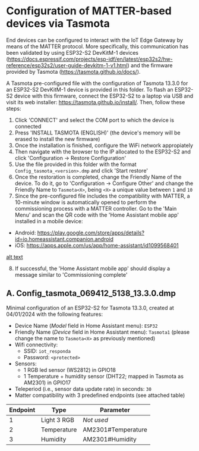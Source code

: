 # Configuration of MATTER-based devices via Tasmota
End devices can be configured to interact with the IoT Edge Gateway by means of the MATTER protocol. More specifically, this communication has been validated by using ESP32-S2 DevKitM-1 devices (https://docs.espressif.com/projects/esp-idf/en/latest/esp32s2/hw-reference/esp32s2/user-guide-devkitm-1-v1.html) and the firmware provided by Tasmota (https://tasmota.github.io/docs/).

A Tasmota pre-configured file with the configuration of Tasmota 13.3.0 for an ESP32-S2 DevKitM-1 device is provided in this folder. To flash an ESP32-S2 device with this firmware, connect the ESP32-S2 to a laptop via USB and visit its web installer: https://tasmota.github.io/install/. Then, follow these steps:
1. Click 'CONNECT' and select the COM port to which the device is connected
2. Press 'INSTALL TASMOTA (ENGLISH)' (the device's memory will be erased to install the new firmware)
3. Once the installation is finished, configure the WiFi network appropiately
4. Then navigate with the browser to the IP allocated to the ESP32-S2 and click 'Configuration -> Restore Configuration'
5. Use the file provided in this folder with the format `Config_tasmota_<version>.dmp` and click 'Start restore'
6. Once the restoration is completed, change the Friendly Name of the device. To do it, go to 'Configuration -> Configure Other' and change the Friendly Name to `Tasmota<X>`, being `<X>` a unique value between `1` and `10`
7. Since the pre-configured file includes the compatibility with MATTER, a 10-minute window is automatically opened to perform the commissioning process with a MATTER controller. Go to the 'Main Menu' and scan the QR code with the 'Home Assistant mobile app' installed in a mobile device:
  - Android: https://play.google.com/store/apps/details?id=io.homeassistant.companion.android
  - iOS: https://apps.apple.com/us/app/home-assistant/id1099568401

[alt text](img/commissioning.png)

8. If successful, the 'Home Assistant mobile app' should display a message similar to 'Commissioning complete'

## A. Config_tasmota_069412_5138_13.3.0.dmp
Minimal configuration of an ESP32-S2 for Tasmota 13.3.0, created at 04/01/2024 with the following features:
- Device Name (*Model* field in Home Assistant menu): `ESP32`
- Friendly Name (*Device* field in Home Assistant menu): `Tasmota1` (please change the name to `Tasmota<X>` as previously mentioned)
- Wifi connectivity:
  - SSID: `iot_responda`
  - Password: `<protected>`
- Sensors:
  - 1 RGB led sensor (WS2812) in GPIO18
  - 1 Temperature + humidity sensor (DHT22; mapped in Tasmota as AM2301) in GPIO17
- Teleperiod (i.e., sensor data update rate) in seconds: `30`
- Matter compatibility with 3 predefined endpoints (see attached table)  

| Endpoint   | Type            | Parameter            |
|------------|-----------------|----------------------|
|     1      | Light 3 RGB     | *_Not used_*         |
|     2      | Temperature     | AM2301#Temperature   |
|     3      | Humidity        | AM2301#Humidity      |